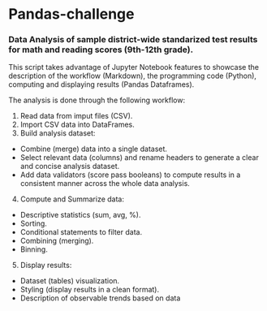 # Pandas-challenge
### Data Analysis of sample district-wide standarized test results for math and reading scores (9th-12th grade).

This script takes advantage of Jupyter Notebook features to showcase the description of the workflow (Markdown), the programming code (Python), computing and displaying results (Pandas Dataframes).

The analysis is done through the following workflow:
1. Read data from imput files (CSV).
2. Import CSV data into DataFrames.
3. Build analysis dataset:
  + Combine (merge) data into a single dataset.
  + Select relevant data (columns) and rename headers to generate a clear and concise analysis dataset.
  + Add data validators (score pass booleans) to compute results in a consistent manner across the whole data analysis.
4. Compute and Summarize data:
  + Descriptive statistics (sum, avg, %).
  + Sorting.
  + Conditional statements to filter data.
  + Combining (merging).
  + Binning.
5. Display results:
  + Dataset (tables) visualization.
  + Styling (display results in a clean format).
  + Description of observable trends based on data
